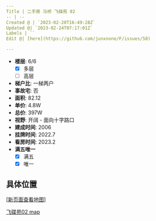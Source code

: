 ```yaml
---
Title | 二手房 马桥 飞碟苑 02
-- | --
Created @ | `2023-02-20T16:49:28Z`
Updated @| `2023-02-24T07:17:01Z`
Labels | ``
Edit @| [here](https://github.com/junxnone/F/issues/58)

---
```

- **楼层**: 6/6
  - [x] 多层  
  - [ ] 高层
- **梯户比**: 一梯两户
- **事故宅**: 否
- **面积**: 82.12
- **单价**: 4.8W
- **总价**: 397W
- **视野**: 开阔 - 面向十字路口
- **建成时间**: 2006
- **挂牌时间**: 2022.7
- **看房时间**: 2023.2
- **满五唯一**
  - [x] 满五
  - [x] 唯一

## 具体位置

[[新页面查看地图](https://junxnone.github.io/fmap/at/fdy02)]

[飞碟苑02 map](https://junxnone.github.io/fmap/at/fdy02 ':include :type=iframe width=100% height=600px')
